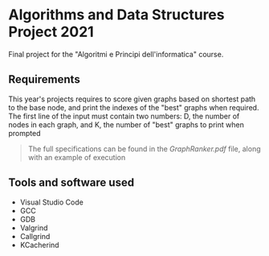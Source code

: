 # Algorithms and Data Structures Project 2021
Final project for the "Algoritmi e Principi dell'informatica" course.

## Requirements
This year's projects requires to score given graphs based on shortest path to the base node, and print the indexes of the "best" graphs when required. 
The first line of the input must contain two numbers: D, the number of nodes in each graph, and K, the number of "best" graphs to print when prompted 
> The full specifications can be found in the *GraphRanker.pdf* file, along with an example of execution


## Tools and software used
- Visual Studio Code
- GCC
- GDB
- Valgrind
- Callgrind
- KCacherind

